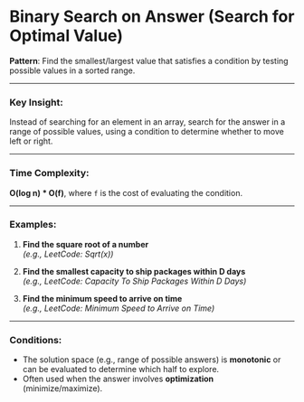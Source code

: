 # Binary Search on Answer (Search for Optimal Value)

**Pattern**: Find the smallest/largest value that satisfies a condition by testing possible values in a sorted range.

---

### Key Insight:

Instead of searching for an element in an array, search for the answer in a range of possible values, using a condition to determine whether to move left or right.

---

### Time Complexity:

**O(log n) \* O(f)**, where `f` is the cost of evaluating the condition.

---

### Examples:

1. **Find the square root of a number**  
   _(e.g., LeetCode: Sqrt(x))_

2. **Find the smallest capacity to ship packages within D days**  
   _(e.g., LeetCode: Capacity To Ship Packages Within D Days)_

3. **Find the minimum speed to arrive on time**  
   _(e.g., LeetCode: Minimum Speed to Arrive on Time)_

---

### Conditions:

- The solution space (e.g., range of possible answers) is **monotonic** or can be evaluated to determine which half to explore.
- Often used when the answer involves **optimization** (minimize/maximize).
